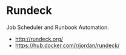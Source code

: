 # Rundeck
Job Scheduler and Runbook Automation.

- http://rundeck.org/
- https://hub.docker.com/r/jordan/rundeck/
